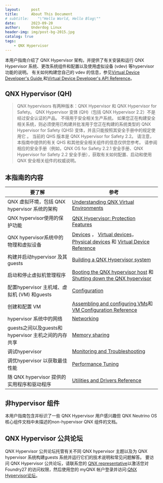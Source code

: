 ```yaml
---
layout:     post
title:      About This Document
# subtitle:    "\"Hello World, Hello Blog\""
date:       2023-09-20
author:     Underdog Linux
header-img: img/post-bg-2015.jpg
catalog: true
tags:
    - QNX Hypervisor 
---
```


本用户指南介绍了 QNX Hypervisor 架构，并提供了有关安装和运行 QNX Hypervisor 系统、更改系统组件和配置以及使用虚拟设备 (vdev) 等hypervisor功能的说明。
有关如何构建您自己的 vdev 的信息，参见[Virtual Device Developer's Guide ](http://www.qnx.com/developers/docs/7.1/com.qnx.doc.hypervisor.vdev/topic/about.html)和[Virtual Device Developer's API Reference](http://www.qnx.com/developers/docs/7.1/com.qnx.doc.hypervisor.vdev.api/topic/manual/about.html)。

## QNX Hypervisor (QH)

> QNX hypervisors 有两种版本：QNX Hypervisor 和 QNX Hypervisor for Safety。
> QNX Hypervisor 变体 (QH)（包括 QNX Hypervisor 2.2）不是经过安全认证的产品。 不得用于安全相关生产系统。
> 如果您正在构建安全相关系统，则必须使用已构建并批准用于您正在构建的系统类型的 QNX Hypervisor for Safety (QHS) 变体，并且只能按照其安全手册中的规定使用它 。 当前的 QHS 版本是 QNX Hypervisor for Safety 2.2。
> 请注意，本指南中提供的有关 QHS 和其他安全相关组件的信息仅供您参考。 请参阅相应的安全手册（例如，QNX OS for Safety 2.2.1 安全手册、QNX Hypervisor for Safety 2.2 安全手册），获取有关如何配置、启动和使用 QNX 安全相关组件的权威说明。

## 本指南的内容

| 要了解                                   | 参考                                                                                                                                                                                                                                                                                                                                                                                                                                                           |
| ------------------------------------- | ------------------------------------------------------------------------------------------------------------------------------------------------------------------------------------------------------------------------------------------------------------------------------------------------------------------------------------------------------------------------------------------------------------------------------------------------------------ |
| QNX 虚拟环境，包括 QNX hypervisor 系统的架构      | [Understanding QNX Virtual Environments](http://www.qnx.com/developers/docs/7.1/com.qnx.doc.hypervisor.user/topic/virt/virt.html)                                                                                                                                                                                                                                                                                                                            |
| QNX hypervisor使用的保护功能                 | [QNX Hypervisor: Protection Features](http://www.qnx.com/developers/docs/7.1/com.qnx.doc.hypervisor.user/topic/qhs/qhs.html)                                                                                                                                                                                                                                                                                                                                 |
| QNX hypervisor系统中的物理和虚拟设备             | [Devices](http://www.qnx.com/developers/docs/7.1/com.qnx.doc.hypervisor.user/topic/virt/devs.html) ， [Virtual devices](http://www.qnx.com/developers/docs/7.1/com.qnx.doc.hypervisor.user/topic/virt/vdevs.html)， [Physical devices](http://www.qnx.com/developers/docs/7.1/com.qnx.doc.hypervisor.user/topic/virt/pdevs.html) 和 [Virtual Device Reference](http://www.qnx.com/developers/docs/7.1/com.qnx.doc.hypervisor.user/topic/vdev_ref/vdev_ref.html) |
| 构建并启动hypervisor 及其guests              | [Building a QNX Hypervisor system](http://www.qnx.com/developers/docs/7.1/com.qnx.doc.hypervisor.user/topic/build/build.html)                                                                                                                                                                                                                                                                                                                                |
| 启动和停止虚拟机管理程序                          | [Booting the QNX hypervisor host]() 和 [Shutting down the QNX hypervisor](http://www.qnx.com/developers/docs/7.1/com.qnx.doc.hypervisor.user/topic/start/hyp_stop.html)                                                                                                                                                                                                                                                                                       |
| 配置hypervisor 主机域、虚拟机 (VM) 和guests     | [Configuration](http://www.qnx.com/developers/docs/7.1/com.qnx.doc.hypervisor.user/topic/config/config.html)                                                                                                                                                                                                                                                                                                                                                 |
| 创建和配置 VM                              | [Assembling and configuring VMs](http://www.qnx.com/developers/docs/7.1/com.qnx.doc.hypervisor.user/topic/config/qvm.html)和[VM Configuration Reference](http://www.qnx.com/developers/docs/7.1/com.qnx.doc.hypervisor.user/topic/vm/vm.html)                                                                                                                                                                                                                 |
| hypervisor 系统中的网络                     | [Networking](http://www.qnx.com/developers/docs/7.1/com.qnx.doc.hypervisor.user/topic/network/network.html)                                                                                                                                                                                                                                                                                                                                                  |
| guests之间以及guests和hypervisor 主机之间的内存共享 | [Memory sharing](http://www.qnx.com/developers/docs/7.1/com.qnx.doc.hypervisor.user/topic/share/share_mem.html)                                                                                                                                                                                                                                                                                                                                              |
| 调试hypervisor                          | [Monitoring and Troubleshooting](http://www.qnx.com/developers/docs/7.1/com.qnx.doc.hypervisor.user/topic/debug/debug.html)                                                                                                                                                                                                                                                                                                                                  |
| 调优hypervisor 以获取最佳性能                  | [Performance Tuning](http://www.qnx.com/developers/docs/7.1/com.qnx.doc.hypervisor.user/topic/perform/perform.html)                                                                                                                                                                                                                                                                                                                                          |
| 随 QNX hypervisor 提供的实用程序和驱动程序         | [Utilities and Drivers Reference](http://www.qnx.com/developers/docs/7.1/com.qnx.doc.hypervisor.user/topic/utils/utils.html)                                                                                                                                                                                                                                                                                                                                 |

## 非hypervisor 组件

本用户指南包含并标识了一些 QNX Hypervisor 用户感兴趣但 QNX Neutrino OS 核心组件文档中未描述的non-hypervisor QNX 组件的文档。

## QNX Hypervisor 公共论坛

QNX Hypervisor 公共论坛托管有关不同 QNX hypervisor 主题以及为 QNX hypervisor 系统构建guests 系统并运行它们的技术说明和常见问题解答。
要访问 QNX Hypervisor 公共论坛，请联系您的 [ QNX representative](http://www.qnx.com/company/contact/)以激活您对 Foundry27 的访问权限，然后使用您的 myQNX 帐户登录并访问:[QNX Hypervisor论坛](http://community.qnx.com/sf/sfmain/do/viewProject/projects.qnx_hypervisor_public_forum)。





